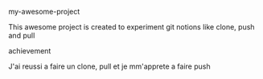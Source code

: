  my-awesome-project

This awesome project is created to experiment git notions like clone, push and pull

 achievement

J'ai reussi a faire un clone, pull et je mm'apprete a faire push
